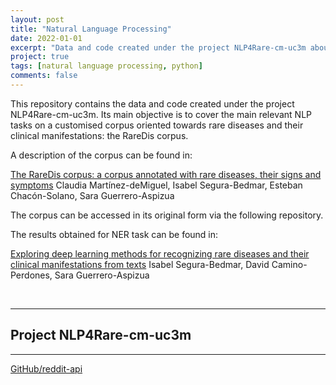 ```yaml
---
layout: post
title: "Natural Language Processing"
date: 2022-01-01
excerpt: "Data and code created under the project NLP4Rare-cm-uc3m about Natural Language Processing applied to the discover of new rare diseases. Published in BMC Bioinformatics peer-reviewed journal."
project: true
tags: [natural language processing, python]
comments: false
---
```


This repository contains the data and code created under the project NLP4Rare-cm-uc3m. Its main objective is to cover the main relevant NLP tasks on a customised corpus oriented towards rare diseases and their clinical manifestations: the RareDis corpus.

A description of the corpus can be found in:

[The RareDis corpus: a corpus annotated with rare diseases, their signs and symptoms](https://arxiv.org/abs/2108.01204) Claudia Martínez-deMiguel, Isabel Segura-Bedmar, Esteban Chacón-Solano, Sara Guerrero-Aspizua

The corpus can be accessed in its original form via the following repository.

The results obtained for NER task can be found in:

[Exploring deep learning methods for recognizing rare diseases and their clinical manifestations from texts](https://arxiv.org/abs/2109.00343) Isabel Segura-Bedmar, David Camino-Perdones, Sara Guerrero-Aspizua

<br>

***

## Project NLP4Rare-cm-uc3m

***

<p align="center">
<div markdown="0"><a href="https://github.com/cadovid/nlp4rare" class="btn">GitHub/reddit-api</a></div>
</p>
